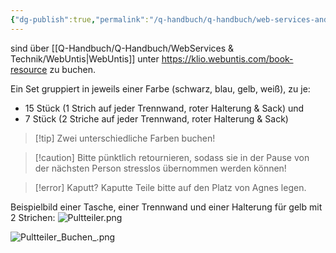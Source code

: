 ```yaml
---
{"dg-publish":true,"permalink":"/q-handbuch/q-handbuch/web-services-and-technik/pultteiler/"}
---
```


sind über [[Q-Handbuch/Q-Handbuch/WebServices & Technik/WebUntis\|WebUntis]] unter https://klio.webuntis.com/book-resource zu buchen.

Ein Set gruppiert in jeweils einer Farbe (schwarz, blau, gelb, weiß), zu je: 
* 15 Stück (1 Strich auf jeder Trennwand, roter Halterung & Sack) und 
* 7 Stück (2 Striche auf jeder Trennwand, roter Halterung & Sack)

> [!tip] Zwei unterschiedliche Farben buchen!

>[!caution] Bitte pünktlich retournieren, 
>sodass sie in der Pause von der nächsten Person stresslos übernommen werden können!

> [!error]  Kaputt?
> Kaputte Teile bitte auf den Platz von Agnes legen.

Beispielbild einer Tasche, einer Trennwand und einer Halterung für gelb mit 2 Strichen:
![Pultteiler.png](/img/user/Q-Handbuch/Bilder/Pultteiler.png)

![Pultteiler_Buchen_.png](/img/user/Q-Handbuch/Bilder/Pultteiler_Buchen_.png)
